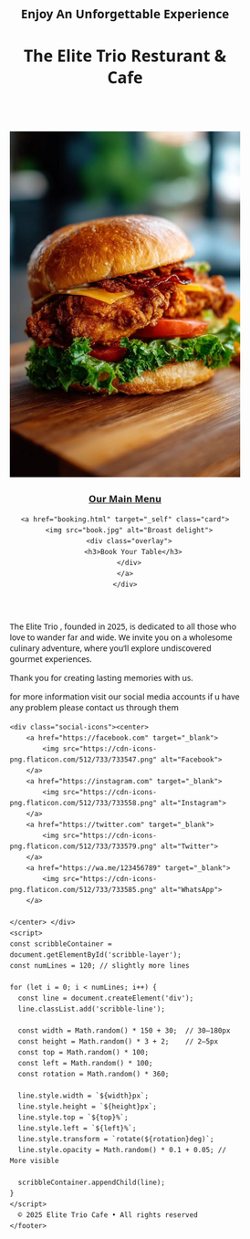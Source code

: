 <html lang="en">
<head>
  <meta charset="UTF-8">
  <title>The Elite Trio Resturant & Cafe</title>
<style>
* {
  margin: 0;
  padding: 0;
  box-sizing: border-box;
  font-family: 'Segoe UI', sans-serif;
}

body {
  background-color: #0d0d0d;
  color: #fff;
  line-height: 1.6;
  text-align: center;
}

/* Header (Hero Section) */
header {
  padding: 40px 20px;
  background: url('https://images.unsplash.com/photo-1606788075761-5bdf23c1d730?auto=format&fit=crop&w=1350&q=80') 
    no-repeat center center/cover;
  height: 90vh;
  display: flex;
  flex-direction: column;
  justify-content: center;
  align-items: center;
}

header h1 {
  font-size: 3rem;
  letter-spacing: 3px;
  margin: 15px 0;
  font-style: italic;
}

header h2 {
  font-size: 1rem;
  letter-spacing: 2px;
  font-weight: normal;
  font-style: italic;
}

.buttons {
  margin-top: 20px;
}

/* Buttons */
.btn {
  border: 1px solid white;
  padding: 12px 24px;
  margin: 10px;
  background: transparent;
  color: white;
  cursor: pointer;
  transition: all 0.3s ease;
  text-decoration: none;
  font-weight: bold;
  font-style: italic;
}

.btn:hover {
  background: white;
  color: black;
}

    .scribble-layer {
      position: fixed;
      top: 0;
      left: 0;
      width: 100%;
      height: 100%;
      z-index: 0;
      pointer-events: none;
    }

     .scribble-line {
      position: absolute;
      background-color: white;
      border-radius: 10px;
      box-shadow: 0 0 6px 2px white;
      opacity: 0.1; /* More visible */
    }



.cards-container {
  
  display: flex;
  gap: 30px;
  flex-wrap: wrap;
  justify-content: center;
}

.card {
  position: relative;
  width: 300px;
  height: 500px;
  border-radius: 20px;
  overflow: hidden;
  cursor: pointer;
  box-shadow: 0 10px 25px rgba(0,0,0,0.5);
  transition: transform 0.4s ease, box-shadow 0.4s ease;
  text-decoration: none;
}

.card img {
  width: 100%;
  height: 100%;
  object-fit: cover;
  transition: transform 0.4s ease;
}

.card:hover {
  transform: scale(1.05);
  box-shadow: 0 15px 35px rgba(0,0,0,0.7);
}

.card:hover img {
  transform: scale(1.1);
}

.card .overlay {
  position: absolute;
  bottom: 0;
  left: 0;
  width: 100%;
  height: 40%;
  background: linear-gradient(to top, rgba(0,0,0,0.8), transparent);
  display: flex;
  justify-content: center;
  align-items: flex-end;
  padding: 20px;
}

.card .overlay h3 {
  margin: 0;
  font-size: 20px;
  font-weight: 600;
  color: #fff;
}



.section{
  margin-top: 75px;
}
.MENU{
  margin-top: 70px;
  margin: auto;
}

.social-icons {
    margin-top: 40px;
    display: flex;
    justify-content: flex-start;
    gap: 15px;
    padding-left: 20px;
}

.social-icons a {
    display: inline-block;
    width: 25px;
    height: 25px;
    transition: transform 0.3s ease, filter 0.3s ease;
}


.social-icons img {
    width: 100%;
    height: 100%;
    object-fit: cover;
    transition: filter 0.3s ease;
}


.social-icons a:hover img {
    transform: scale(1.15);
}
</style>
</head>
<body>

   <div class="scribble-layer" id="scribble-layer"> 
   </div>

  <header>
    <h2>Enjoy An Unforgettable Experience</h2>
    <h1>The Elite Trio Resturant & Cafe</h1>
<br><br><br><br>
    <div class="cards-container">
    <a href="menu.html" target="_self" class="card">
      <img src="menu.jpg" alt="Broast delight">
      <div class="overlay">
        <h3>Our Main Menu</h3>
      </div>
    </a>

    <a href="booking.html" target="_self" class="card">
      <img src="book.jpg" alt="Broast delight">
      <div class="overlay">
        <h3>Book Your Table</h3>
      </div>
    </a>
    </div>
  </header>
<section class="section">
    <p>
      The Elite Trio , founded in 2025, is dedicated to all those who love to wander far and wide. 
      We invite you on a wholesome culinary adventure, where you’ll explore undiscovered gourmet experiences.
    </p>
    <p>
      Thank you for creating lasting memories with us.
    </p>
    <p>
       for more information visit our social media accounts if u have any problem please contact us
        through them
    </p>

</section>
     
   <!-- Social Media Icons -->
    <div class="social-icons"><center>
        <a href="https://facebook.com" target="_blank">
            <img src="https://cdn-icons-png.flaticon.com/512/733/733547.png" alt="Facebook">
        </a>
        <a href="https://instagram.com" target="_blank">
            <img src="https://cdn-icons-png.flaticon.com/512/733/733558.png" alt="Instagram">
        </a>
        <a href="https://twitter.com" target="_blank">
            <img src="https://cdn-icons-png.flaticon.com/512/733/733579.png" alt="Twitter">
        </a>
        <a href="https://wa.me/123456789" target="_blank">
            <img src="https://cdn-icons-png.flaticon.com/512/733/733585.png" alt="WhatsApp">
        </a>
        
    </center> </div>  
    <script>
    const scribbleContainer = document.getElementById('scribble-layer');
    const numLines = 120; // slightly more lines

    for (let i = 0; i < numLines; i++) {
      const line = document.createElement('div');
      line.classList.add('scribble-line');

      const width = Math.random() * 150 + 30;  // 30–180px
      const height = Math.random() * 3 + 2;    // 2–5px
      const top = Math.random() * 100;
      const left = Math.random() * 100;
      const rotation = Math.random() * 360;

      line.style.width = `${width}px`;
      line.style.height = `${height}px`;
      line.style.top = `${top}%`;
      line.style.left = `${left}%`;
      line.style.transform = `rotate(${rotation}deg)`;
      line.style.opacity = Math.random() * 0.1 + 0.05; // More visible

      scribbleContainer.appendChild(line);
    }
    </script> 
      © 2025 Elite Trio Cafe • All rights reserved
    </footer>
  </div>
